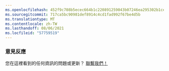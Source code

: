 ```yaml
---
ms.openlocfilehash: 452f9c708b5ecec664b1c220891259043b07246ea295302b1ce0659e82146992
ms.sourcegitcommit: 717ca5bc90981def8914c4cd1fad992f67be4d5b
ms.translationtype: MT
ms.contentlocale: zh-TW
ms.lasthandoff: 08/06/2021
ms.locfileid: "57759519"
---
```

### <a name="feedback"></a>意見反應

您在這裡看到的任何資訊的問題或更新？ <a href="https://aka.ms/AppComplianceQuestions" target="_blank">聯繫我們！</a>